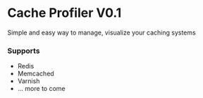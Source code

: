 # Cache Profiler V0.1

Simple and easy way to manage, visualize your caching systems

### Supports
- Redis
- Memcached
- Varnish
- ... more to come

